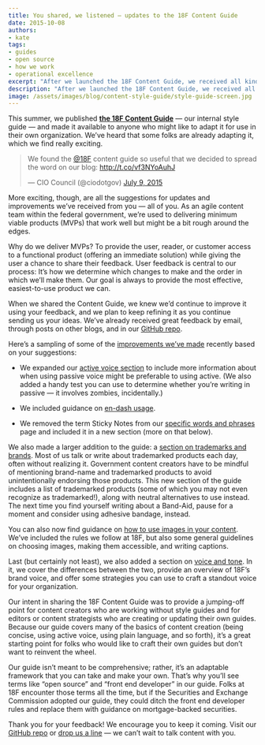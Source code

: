 ```yaml
---
title: You shared, we listened — updates to the 18F Content Guide
date: 2015-10-08
authors:
- kate
tags:
- guides
- open source
- how we work
- operational excellence
excerpt: "After we launched the 18F Content Guide, we received all kinds of suggestions for updates and improvements. Here's a sampling of some of the improvements we've made recently based on your suggestions."
description: "After we launched the 18F Content Guide, we received all kinds of suggestions for updates and improvements. Here's a sampling of some of the improvements we've made recently based on your suggestions."
image: /assets/images/blog/content-style-guide/style-guide-screen.jpg
---
```


This summer, we published [**the 18F Content
Guide**](https://pages.18f.gov/content-guide/) — our internal style
guide — and made it available to anyone who might like to adapt it for
use in their own organization. We’ve heard that some folks are already
adapting it, which we find really exciting.

<blockquote class="twitter-tweet" lang="en"><p lang="en"
dir="ltr">We found the <a href="https://twitter.com/18F">@18F</a>
content guide so useful that we decided to spread the word on our blog:
<a
href="http://t.co/vf3NYoAuhJ">http://t.co/vf3NYoAuhJ</a></p>&mdash;
CIO Council (@ciodotgov) <a
href="https://twitter.com/ciodotgov/status/619227441626775552">July 9,
2015</a></blockquote>
<script async src="//platform.twitter.com/widgets.js"
charset="utf-8"></script>

More exciting, though, are all the suggestions for updates and
improvements we’ve received from you — all of you. As an agile content
team within the federal government, we’re used to delivering minimum
viable products (MVPs) that work well but might be a bit rough around
the edges.

Why do we deliver MVPs? To provide the user, reader, or customer access
to a functional product (offering an immediate solution) while giving
the user a chance to share their feedback. User feedback is central to
our process: It’s how we determine which changes to make and the order
in which we’ll make them. Our goal is always to provide the most
effective, easiest-to-use product we can.

When we shared the Content Guide, we knew we’d continue to improve it
using your feedback, and we plan to keep refining it as you continue
sending us your ideas. We’ve already received great feedback by email,
through posts on other blogs, and in our [GitHub
repo](https://github.com/18F/content-guide/issues?utf8=%E2%9C%93&q=is%3Aissue+).

Here’s a sampling of some of the [improvements we’ve
made](https://github.com/18F/content-guide/pulls?q=is%3Apr+is%3Aclosed)
recently based on your suggestions:

-   We expanded our [active voice section](https://pages.18f.gov/content-guide/active-voice/) to include more information about when using passive voice might be preferable to using active. (We also added a handy test you can use to determine whether you’re writing in passive — it involves zombies, incidentally.)

-   We included guidance on [en-dash usage](https://www.google.com/url?q=https%3A%2F%2Fpages.18f.gov%2Fcontent-guide%2Fpunctuation%2F&sa=D&sntz=1&usg=AFQjCNFuFuNbLHPqLgdtNJOyESPRDlwq9g).

-   We removed the term Sticky Notes from our [specific words and phrases](https://pages.18f.gov/content-guide/specific-words-and-phrases/) page and included it in a new section (more on that below).

We also made a larger addition to the guide: a [section on trademarks
and
brands](https://pages.18f.gov/content-guide/trademarks-and-brands/).
Most of us talk or write about trademarked products each day, often
without realizing it. Government content creators have to be mindful of
mentioning brand-name and trademarked products to avoid unintentionally
endorsing those products. This new section of the guide includes a list
of trademarked products (some of which you may not even recognize as
trademarked!), along with neutral alternatives to use instead. The next
time you find yourself writing about a Band-Aid, pause for a moment and
consider using adhesive bandage, instead.

You can also now find guidance on [how to use images in your
content](https://pages.18f.gov/content-guide/images/). We’ve included
the rules we follow at 18F, but also some general guidelines on choosing
images, making them accessible, and writing captions.

Last (but certainly not least), we also added a section on [voice and
tone](https://pages.18f.gov/content-guide/voice-and-tone/). In it, we cover the differences between the two, provide an
overview of 18F’s brand voice, and offer some strategies you can use to
craft a standout voice for your organization.

Our intent in sharing the 18F Content Guide was to provide a jumping-off
point for content creators who are working without style guides and for
editors or content strategists who are creating or updating their own
guides. Because our guide covers many of the basics of content creation
(being concise, using active voice, using plain language, and so forth),
it’s a great starting point for folks who would like to craft their own
guides but don’t want to reinvent the wheel.

Our guide isn’t meant to be comprehensive; rather, it’s an adaptable
framework that you can take and make your own. That’s why you’ll see
terms like “open source” and “front end developer” in our guide. Folks
at 18F encounter those terms all the time, but if the Securities and
Exchange Commission adopted our guide, they could ditch the front end
developer rules and replace them with guidance on mortgage-backed
securities.

Thank you for your feedback! We encourage you to keep it coming. Visit
our [GitHub repo](https://github.com/18F/content-guide) or [drop us a
line](mailto:18f@gsa.gov) — we can’t wait to talk content with you.

